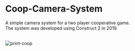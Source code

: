 # Coop-Camera-System
A simple camera system for a two player cooperative game.<br>
The system was developed using Construct 2 in 2019.<br><br>

![print-coop](https://github.com/Pixelikas/Coop-Camera-System/assets/67108278/e5a178a5-bc25-460e-b2a8-5ac8f4ae0398)

